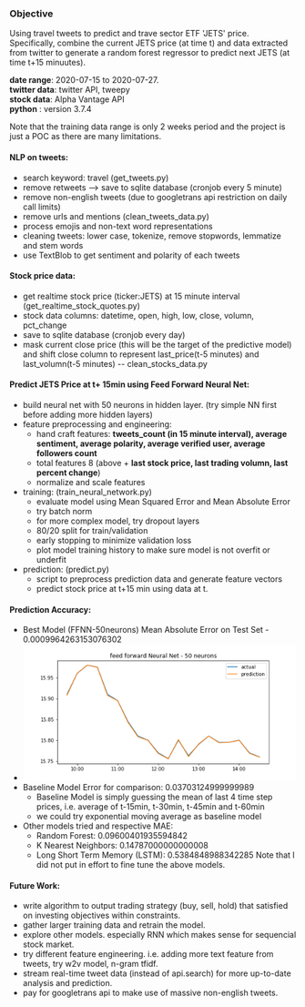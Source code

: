 ### Objective
Using travel tweets to predict and trave sector ETF 'JETS' price. Specifically, combine the current JETS price (at time t) and data extracted from twitter to generate a random forest regressor to predict next JETS (at time t+15 minuutes). 

__date range__: 2020-07-15 to 2020-07-27. <br>
__twitter data__: twitter API, tweepy <br>
__stock data__: Alpha Vantage API <br>
__python__ : version 3.7.4

Note that the training data range is only 2 weeks period and the project is just a POC as there are many limitations.

#### NLP on tweets: 
- search keyword: travel (get_tweets.py)
- remove retweets --> save to sqlite database (cronjob every 5 minute)
- remove non-english tweets (due to googletrans api restriction on daily call limits)
- remove urls and mentions (clean_tweets_data.py)
- process emojis and non-text word representations
- cleaning tweets: lower case, tokenize, remove stopwords, lemmatize and stem words
- use TextBlob to get sentiment and polarity of each tweets

#### Stock price data: 
- get realtime stock price (ticker:JETS) at 15 minute interval (get_realtime_stock_quotes.py)
- stock data columns: datetime, open, high, low, close, volumn, pct_change
- save to sqlite database (cronjob every day)
- mask current close price (this will be the target of the predictive model) and shift close column to represent last_price(t-5 minutes) and last_volumn(t-5 minutes) -- clean_stocks_data.py

#### Predict JETS Price at t+ 15min using Feed Forward Neural Net:
- build neural net with 50 neurons in hidden layer. (try simple NN first before adding more hidden layers)
- feature preprocessing and engineering: 
  - hand craft features: __tweets_count (in 15 minute interval), average sentiment, average polarity, average verified user, average followers count__
  - total features 8 (above + __last stock price, last trading volumn, last percent change__)
  - normalize and scale features
- training: (train_neural_network.py) 
  - evaluate model using Mean Squared Error and Mean Absolute Error
  - try batch norm
  - for more complex model, try dropout layers
  - 80/20 split for train/validation
  - early stopping to minimize validation loss
  - plot model training history to make sure model is not overfit or underfit
- prediction: (predict.py)
  - script to preprocess prediction data and generate feature vectors
  - predict stock price at t+15 min using data at t.
  
#### Prediction Accuracy:
- Best Model (FFNN-50neurons) Mean Absolute Error on Test Set - 0.0009964263153076302
- ![FFNN - 50 neurons - test - predict](/models/plots/ffnn50_test_accuracy.png)
- Baseline Model Error for comparison: 0.03703124999999989 
  - Baseline Model is simply guessing the mean of last 4 time step prices, i.e. average of t-15min, t-30min, t-45min and t-60min
  - we could try exponential moving average as baseline model
- Other models tried and respective MAE:
  - Random Forest: 0.09600401935594842
  - K Nearest Neighbors: 0.14787000000000008
  - Long Short Term Memory (LSTM): 0.5384848988342285
  Note that I did not put in effort to fine tune the above models.

#### Future Work:
- write algorithm to output trading strategy (buy, sell, hold) that satisfied on investing objectives within constraints. 
- gather larger training data and retrain the model.
- explore other models. especially RNN which makes sense for sequencial stock market.
- try different feature engineering. i.e. adding more text feature from tweets, try w2v model, n-gram tfidf.
- stream real-time tweet data (instead of api.search) for more up-to-date analysis and prediction.
- pay for googletrans api to make use of massive non-english tweets.
